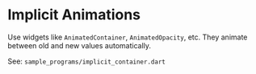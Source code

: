 # Implicit Animations

Use widgets like `AnimatedContainer`, `AnimatedOpacity`, etc.
They animate between old and new values automatically.

See: `sample_programs/implicit_container.dart`

